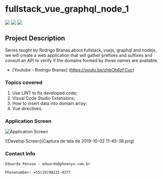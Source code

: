 # fullstack_vue_graphql_node_1
![](https://user-images.githubusercontent.com/19197999/66068551-2d1d7780-e524-11e9-9a08-f3d732e854bd.png?w=200)
![](https://user-images.githubusercontent.com/19197999/66068588-3e668400-e524-11e9-83f1-e4af87b64fb8.png?w=200)
![](https://user-images.githubusercontent.com/19197999/66068624-4aeadc80-e524-11e9-8180-5ff6b4e1ca66.png?w=200)

## Project Description
Series taught by Rodrigo Branas about fullstack, vuejs, graphql and nodejs, we will create a web application that will gather prefixes and suffixes and consult an API to verify if the domains formed by these names are available.

* [Youtube - Rodrigo Branas] (https://youtu.be/zhbOh6zFCuc)

### Topics covered
1. Use LINT to fix developed code;
2. Visual Code Studio Extensions;
3. How to insert data into domain array;
4. Vue directives.

### Application Screen

![Application Screen](https://user-images.githubusercontent.com/19197999/66066165-61db0000-e51f-11e9-992b-bcc0ee34900f.png)


![Develop Screen](Captura de tela de 2019-10-02 11-45-38.png)

### Contact Info
```
Eduardo Pessoa - eduardo@phoenyx.com.br

Phonenumber: +55(19)98221-0377
```
